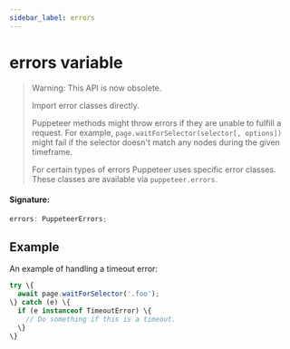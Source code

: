 ```yaml
---
sidebar_label: errors
---
```


# errors variable

> Warning: This API is now obsolete.
>
> Import error classes directly.
>
> Puppeteer methods might throw errors if they are unable to fulfill a request. For example, `page.waitForSelector(selector[, options])` might fail if the selector doesn't match any nodes during the given timeframe.
>
> For certain types of errors Puppeteer uses specific error classes. These classes are available via `puppeteer.errors`.

#### Signature:

```typescript
errors: PuppeteerErrors;
```

## Example

An example of handling a timeout error:

```ts
try \{
  await page.waitForSelector('.foo');
\} catch (e) \{
  if (e instanceof TimeoutError) \{
    // Do something if this is a timeout.
  \}
\}
```
